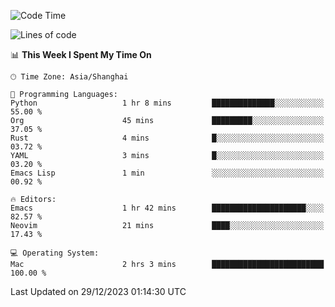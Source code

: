 <!--START_SECTION:waka-->
![Code Time](http://img.shields.io/badge/Code%20Time-1%2C767%20hrs%2051%20mins-blue)

![Lines of code](https://img.shields.io/badge/From%20Hello%20World%20I%27ve%20Written-286.6%20thousand%20lines%20of%20code-blue)

📊 **This Week I Spent My Time On** 

```text
🕑︎ Time Zone: Asia/Shanghai

💬 Programming Languages: 
Python                   1 hr 8 mins         ██████████████░░░░░░░░░░░   55.00 % 
Org                      45 mins             █████████░░░░░░░░░░░░░░░░   37.05 % 
Rust                     4 mins              █░░░░░░░░░░░░░░░░░░░░░░░░   03.72 % 
YAML                     3 mins              █░░░░░░░░░░░░░░░░░░░░░░░░   03.20 % 
Emacs Lisp               1 min               ░░░░░░░░░░░░░░░░░░░░░░░░░   00.92 % 

🔥 Editors: 
Emacs                    1 hr 42 mins        █████████████████████░░░░   82.57 % 
Neovim                   21 mins             ████░░░░░░░░░░░░░░░░░░░░░   17.43 % 

💻 Operating System: 
Mac                      2 hrs 3 mins        █████████████████████████   100.00 % 
```


 Last Updated on 29/12/2023 01:14:30 UTC
<!--END_SECTION:waka-->

